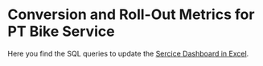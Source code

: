 # Conversion and Roll-Out Metrics for PT Bike Service

Here you find the SQL queries to update the [Sercice Dashboard in Excel](https://jobrad.sharepoint.com/:x:/r/teams/jr-fch-ext-service/Freigegebene%20Dokumente/Bike%20Service%20x%20PIA%20MIA/02%20PIA/Servicedashboard_BikeService.xlsx?d=w7cd019a125fc4ee382e348235ba6fc00&csf=1&web=1&e=dgtLfj).

